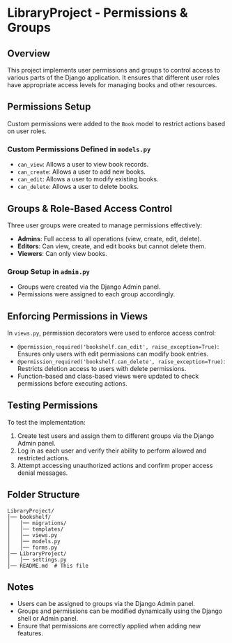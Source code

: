 # LibraryProject - Permissions & Groups

## Overview
This project implements user permissions and groups to control access to various parts of the Django application. It ensures that different user roles have appropriate access levels for managing books and other resources.

## Permissions Setup
Custom permissions were added to the `Book` model to restrict actions based on user roles.

### Custom Permissions Defined in `models.py`
- `can_view`: Allows a user to view book records.
- `can_create`: Allows a user to add new books.
- `can_edit`: Allows a user to modify existing books.
- `can_delete`: Allows a user to delete books.

## Groups & Role-Based Access Control
Three user groups were created to manage permissions effectively:
- **Admins**: Full access to all operations (view, create, edit, delete).
- **Editors**: Can view, create, and edit books but cannot delete them.
- **Viewers**: Can only view books.

### Group Setup in `admin.py`
- Groups were created via the Django Admin panel.
- Permissions were assigned to each group accordingly.

## Enforcing Permissions in Views
In `views.py`, permission decorators were used to enforce access control:
- `@permission_required('bookshelf.can_edit', raise_exception=True)`: Ensures only users with edit permissions can modify book entries.
- `@permission_required('bookshelf.can_delete', raise_exception=True)`: Restricts deletion access to users with delete permissions.
- Function-based and class-based views were updated to check permissions before executing actions.

## Testing Permissions
To test the implementation:
1. Create test users and assign them to different groups via the Django Admin panel.
2. Log in as each user and verify their ability to perform allowed and restricted actions.
3. Attempt accessing unauthorized actions and confirm proper access denial messages.

## Folder Structure
```
LibraryProject/
│── bookshelf/
│   │── migrations/
│   │── templates/
│   │── views.py
│   │── models.py
│   │── forms.py
│── LibraryProject/
│   │── settings.py
│── README.md  # This file
```

## Notes
- Users can be assigned to groups via the Django Admin panel.
- Groups and permissions can be modified dynamically using the Django shell or Admin panel.
- Ensure that permissions are correctly applied when adding new features.

